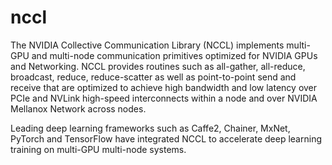 # nccl

The NVIDIA Collective Communication Library (NCCL) implements multi-GPU and multi-node communication primitives optimized for NVIDIA GPUs and Networking. NCCL provides routines such as all-gather, all-reduce, broadcast, reduce, reduce-scatter as well as point-to-point send and receive that are optimized to achieve high bandwidth and low latency over PCIe and NVLink high-speed interconnects within a node and over NVIDIA Mellanox Network across nodes.

Leading deep learning frameworks such as Caffe2, Chainer, MxNet, PyTorch and TensorFlow have integrated NCCL to accelerate deep learning training on multi-GPU multi-node systems.
